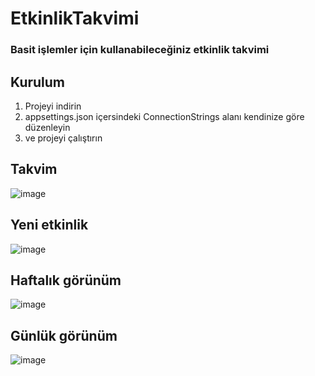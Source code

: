 # EtkinlikTakvimi
### Basit işlemler için kullanabileceğiniz etkinlik takvimi

## Kurulum

1. Projeyi indirin
2. appsettings.json içersindeki ConnectionStrings alanı kendinize göre düzenleyin
3. ve projeyi çalıştırın
## Takvim
![image](https://user-images.githubusercontent.com/1596399/168416870-9b89ad2c-ec24-40cf-b6fd-000f2dbf9e80.png)

## Yeni etkinlik
![image](https://user-images.githubusercontent.com/1596399/168416914-9eecd4e9-371b-4661-953c-ad6a5c3368c0.png)

## Haftalık görünüm
![image](https://user-images.githubusercontent.com/1596399/168416955-148ebdaa-fab3-415c-b7f7-4c10e04059fb.png)

## Günlük görünüm
![image](https://user-images.githubusercontent.com/1596399/168416966-83d77e5f-2b3b-4a2a-bd7e-b67bddaea567.png)
